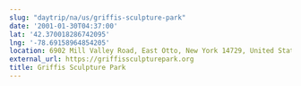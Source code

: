 ```yaml
---
slug: "daytrip/na/us/griffis-sculpture-park"
date: '2001-01-30T04:37:00'
lat: '42.370018286742095'
lng: '-78.69158964854205'
location: 6902 Mill Valley Road, East Otto, New York 14729, United States
external_url: https://griffissculpturepark.org
title: Griffis Sculpture Park
---
```



